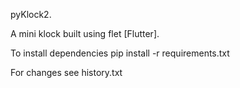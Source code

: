  pyKlock2.

A mini klock built using flet [Flutter].

To install dependencies pip install -r requirements.txt

For changes see history.txt
